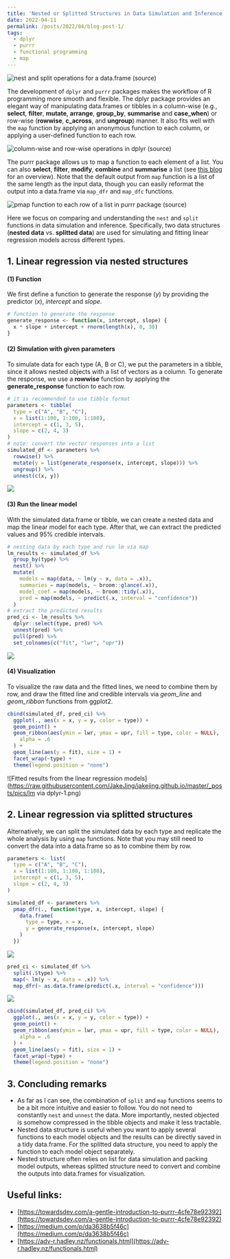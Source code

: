 ```yaml
---
title: 'Nested or Splitted Structures in Data Simulation and Inference'
date: 2022-04-11
permalink: /posts/2022/04/blog-post-1/
tags:
  - dplyr
  - purrr
  - functional programming
  - map
---
```


![nest and split operations for a data.frame ([source](https://www.rstudio.com/resources/webinars/how-to-work-with-list-columns/))](https://raw.githubusercontent.com/JakeJing/jakejing.github.io/master/_posts/pics/nest_split.png)

The development of `dplyr` and `purrr` packages makes the workflow of R programming more smooth and flexible. The dplyr package provides an elegant way of manipulating data.frames or tibbles in a column-wise (e.g., **select**, **filter**, **mutate**, **arrange**, **group_by**, **summarise** and **case_when**) or row-wise (**rowwise**, **c_across**, and **ungroup**) manner. It also fits well with the `map` function by applying an anonymous function to each column, or applying a user-defined function to each row.

![column-wise and row-wise operations in dplyr ([source](https://dplyr-wisely.netlify.app/#1))](https://raw.githubusercontent.com/JakeJing/jakejing.github.io/master/_posts/pics/column-wise.png)

The purrr package allows us to map a function to each element of a list. You can also **select**, **filter**, **modify**, **combine** and **summarise** a list (see [this blog](https://towardsdev.com/a-gentle-introduction-to-purrr-4cfe78e92392) for an overview). Note that the default output from `map` function is a list of the same length as the input data, though you can easily reformat the output into a data.frame via `map_dfr` and `map_dfc` functions.

![pmap function to each row of a list in purrr package ([source](https://data-se.netlify.app/2019/09/28/looping-over-function-arguments-using-purrr/))](https://raw.githubusercontent.com/JakeJing/jakejing.github.io/master/_posts/pics/pmap.jpeg)

Here we focus on comparing and understanding the `nest` and `split `functions in data simulation and inference. Specifically, two data structures (**nested data** vs. **splitted data**) are used for simulating and fitting linear regression models across different types.

## 1. Linear regression via nested structures

#### (1) Function

We first define a function to generate the response (*y*) by providing the predictor (*x*), *intercept* and *slope*.

```R
# function to generate the response
generate_response <- function(x, intercept, slope) {
  x * slope + intercept + rnorm(length(x), 0, 30)
}
```

#### (2) Simulation with given parameters

To simulate data for each type (A, B or C), we put the parameters in a tibble, since it allows nested objects with a list of vectors as a column. To generate the response, we use a **rowwise** function by applying the **generate_response** function to each row.

```R
# it is recommended to use tibble format
parameters <- tibble(
  type = c("A", "B", "C"),
  x = list(1:100, 1:100, 1:100),
  intercept = c(1, 3, 5),
  slope = c(2, 4, 3)
)
# note: convert the vector responses into a list
simulated_df <- parameters %>%
  rowwise() %>%
  mutate(y = list(generate_response(x, intercept, slope))) %>%
  ungroup() %>%
  unnest(c(x, y))
```

![](https://raw.githubusercontent.com/JakeJing/jakejing.github.io/master/_posts/pics/generate_response.png)

#### (3) Run the linear model

With the simulated data.frame or tibble, we can create a nested data and map the linear model for each type. After that, we can extract the predicted values and 95% credible intervals.

```R
# nesting data by each type and run lm via map
lm_results <- simulated_df %>%
  group_by(type) %>%
  nest() %>%
  mutate(
    models = map(data, ~ lm(y ~ x, data = .x)),
    summaries = map(models, ~ broom::glance(.x)),
    model_coef = map(models, ~ broom::tidy(.x)),
    pred = map(models, ~ predict(.x, interval = "confidence"))
  )
# extract the predicted results
pred_ci <- lm_results %>%
  dplyr::select(type, pred) %>%
  unnest(pred) %>%
  pull(pred) %>%
  set_colnames(c("fit", "lwr", "upr"))
```

![](https://raw.githubusercontent.com/JakeJing/jakejing.github.io/master/_posts/pics/lm_nested_df.png)

#### (4) Visualization

To visualize the raw data and the fitted lines, we need to combine them by row, and draw the fitted line and credible intervals via *geom_line* and *geom_ribbon* functions from ggplot2.

```R
cbind(simulated_df, pred_ci) %>%
  ggplot(., aes(x = x, y = y, color = type)) +
  geom_point() +
  geom_ribbon(aes(ymin = lwr, ymax = upr, fill = type, color = NULL),
    alpha = .6
  ) +
  geom_line(aes(y = fit), size = 1) +
  facet_wrap(~type) +
  theme(legend.position = "none")
```

![Fitted results from the linear regression models](https://raw.githubusercontent.com/JakeJing/jakejing.github.io/master/_posts/pics/lm via dplyr-1.png)

## 2. Linear regression via splitted structures

Alternatively, we can split the simulated data by each type and replicate the whole analysis by using `map` functions. Note that you may still need to convert the data into a data.frame so as to combine them by row.

```R
parameters <- list(
  type = c("A", "B", "C"),
  x = list(1:100, 1:100, 1:100),
  intercept = c(1, 3, 5),
  slope = c(2, 4, 3)
)
```

```R
simulated_df <- parameters %>%
  pmap_dfr(., function(type, x, intercept, slope) {
    data.frame(
      type = type, x = x,
      y = generate_response(x, intercept, slope)
    )
  })
```

![](https://raw.githubusercontent.com/JakeJing/jakejing.github.io/master/_posts/pics/splitted_pmap.png)

```R
pred_ci <- simulated_df %>%
  split(.$type) %>%
  map(~ lm(y ~ x, data = .x)) %>%
  map_dfr(~ as.data.frame(predict(.x, interval = "confidence")))
```

![](https://raw.githubusercontent.com/JakeJing/jakejing.github.io/master/_posts/pics/split_lm.png)

```R
cbind(simulated_df, pred_ci) %>%
  ggplot(., aes(x = x, y = y, color = type)) +
  geom_point() +
  geom_ribbon(aes(ymin = lwr, ymax = upr, fill = type, color = NULL),
    alpha = .6
  ) +
  geom_line(aes(y = fit), size = 1) +
  facet_wrap(~type) +
  theme(legend.position = "none")
```

## 3. Concluding remarks

- As far as I can see, the combination of `split` and `map` functions seems to be a bit more intuitive and easier to follow. You do not need to constantly `nest` and `unnest` the data. More importantly, nested objected is somehow compressed in the tibble objects and make it less tractable.
- Nested data structure is useful when you want to apply several functions to each model objects and the results can be directly saved in a tidy data.frame. For the splitted data structure, you need to apply the function to each model object separately.
- Nested structure often relies on list for data simulation and packing model outputs, whereas splitted structure need to convert and combine the outputs into data.frames for visualization.

## Useful links:

- [https://towardsdev.com/a-gentle-introduction-to-purrr-4cfe78e92392](https://towardsdev.com/a-gentle-introduction-to-purrr-4cfe78e92392)
- [https://medium.com/p/da3638b5f46c](https://medium.com/p/da3638b5f46c)
- [https://adv-r.hadley.nz/functionals.html](https://adv-r.hadley.nz/functionals.html)
